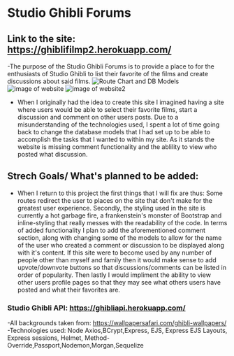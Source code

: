 # Studio Ghibli Forums
## Link to the site: https://ghiblifilmp2.herokuapp.com/
-The purpose of the Studio Ghibli Forums is to provide a place to for the enthusiasts of Studio Ghibli to list their favorite of the films and create discussions about said films.
![Route Chart and DB Models]()
![image of website]()
![image of website2]()
- When I originally had the idea to create this site I imagined having a site where users would be able to select their favorite films, start a discussion and comment on other users posts. Due to a misunderstanding of the technologies used, I spent a lot of time going back to change the database models that I had set up to be able to accomplish the tasks that I wanted to within my site. As it stands the website is missing comment functionality and the ablility to view who posted what discussion.
## Strech Goals/ What's planned to be added:
- When I return to this project the first things that I will fix are thus: Some routes redirect the user to places on the site that don't make for the greatest user experience. Secondly, the styling used in the site is currently a hot garbage fire, a frankenstein's monster of Bootstrap and inline-styling that really messes with the readability of the code. In terms of added functionality I plan to add the aforementioned comment section, along with changing some of the models to allow for the name of the user who created a comment or discussion to be displayed along with it's content. If this site were to become used by any number of people other than myself and family then it would make sense to add upvote/downvote buttons so that discussions/comments can be listed in order of popularity. Then lastly I would impliment the ability to view other users profile pages so that they may see what others users have posted and what their favorites are.
### Studio Ghibli API: https://ghibliapi.herokuapp.com/
-All backgrounds taken from: https://wallpapersafari.com/ghibli-wallpapers/
-Technologies used: Node Axios,BCrypt,Express, EJS, Express EJS Layouts, Express sessions, Helmet, Method-Override,Passport,Nodemon,Morgan,Sequelize
